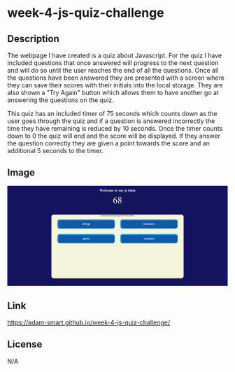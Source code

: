 # week-4-js-quiz-challenge

## Description
The webpage I have created is a quiz about Javascript. For the quiz I have included questions that once answered will progress to the next question and will do so until the user reaches the end of all the questions. Once all the questions have been answered they are presented with a screen where they can save their scores with their initials into the local storage. They are also shown a "Try Again" button which allows them to have another go at answering the questions on the quiz.

This quiz has an included timer of 75 seconds which counts down as the user goes through the quiz and if a question is answered incorrectly the time they have remaining is reduced by 10 seconds. Once the timer counts down to 0 the quiz will end and the score will be displayed. If they answer the question correctly they are given a point towards the score and an additional 5 seconds to the timer.

## Image
![Image of the Javascript Quiz](/imgs/Quiz.jpg)

## Link
https://adam-smart.github.io/week-4-js-quiz-challenge/

## License
N/A
